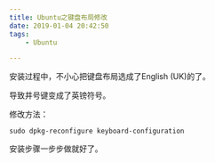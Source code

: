 ```yaml
---
title: Ubuntu之键盘布局修改
date: 2019-01-04 20:42:50
tags:
	- Ubuntu

---
```




安装过程中，不小心把键盘布局选成了English (UK)的了。

导致井号键变成了英镑符号。

修改方法：

```
sudo dpkg-reconfigure keyboard-configuration
```

安装步骤一步步做就好了。